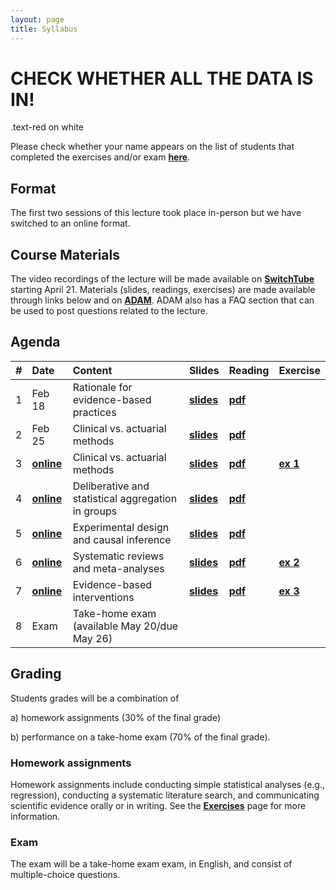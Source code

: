 ```yaml
---
layout: page
title: Syllabus
---
```


# CHECK WHETHER ALL THE DATA IS IN!

<div class="text-red mb-2">
  .text-red on white
</div>

Please check whether your name appears on the list of students that completed the exercises and/or exam <a href="http://matarui.github.io/evidencebaseddm/assets/exercises/studentlist_allexercises.pdf"><b>here</b></a>.


## Format
The first two sessions of this lecture took place in-person but we have switched to an online format.

## Course Materials
The video recordings of the lecture will be made available on  <a href="https://tube.switch.ch/channels/0661df59"><b>SwitchTube</b></a> starting April 21. Materials (slides, readings, exercises) are made available through links below and on <a href="https://adam.unibas.ch/goto_adam_crs_833529.html"><b>ADAM</b></a>. ADAM also has a FAQ section that can be used to post questions related to the lecture. 

## Agenda

| #        | Date           | Content  | Slides  | Reading | Exercise |
| ----- |:------------| :-----| :-----| :-----| :-----|
| 1 | Feb 18 | Rationale for evidence-based practices | <a href="http://matarui.github.io/evidencebaseddm/assets/presentations/EbDM_session1.pdf"><b>slides</b></a> | <a href="http://matarui.github.io/evidencebaseddm/assets/literature/Munafò_2017_Nature_Human_Behaviour.pdf"><b>pdf</b></a>| | 
| 2 | Feb 25 | Clinical vs. actuarial methods | <a href="http://matarui.github.io/evidencebaseddm/assets/presentations/EbDM_session2.pdf"><b>slides</b></a> | <a href="http://matarui.github.io/evidencebaseddm/assets/literature/Dawes_1989_Science.pdf"><b>pdf</b></a>| |
| 3 | <a href="https://tube.switch.ch/channels/0661df59"><b>online</b></a> | Clinical vs. actuarial methods | <a href="http://matarui.github.io/evidencebaseddm/assets/presentations/EbDM_session3.pdf"><b>slides</b></a> |<a href="http://matarui.github.io/evidencebaseddm/assets/literature/Burton_2019_JBDM.pdf"><b>pdf</b></a> |<a href="https://matarui.github.io/evidencebaseddm/menu/projects.html"><b>ex 1</b></a> |
| 4 | <a href="https://tube.switch.ch/channels/0661df59"><b>online</b></a> |  Deliberative and statistical aggregation in groups | <a href="http://matarui.github.io/evidencebaseddm/assets/presentations/EbDM_session4.pdf"><b>slides</b></a> |<a href="http://matarui.github.io/evidencebaseddm/assets/literature/Mannes_2014_JPSP.pdf"><b>pdf |  |
| 5 | <a href="https://tube.switch.ch/channels/0661df59"><b>online</b></a> | Experimental design and causal inference | <a href="http://matarui.github.io/evidencebaseddm/assets/presentations/EbDM_session5.pdf"><b>slides</b></a> | <a href="http://matarui.github.io/evidencebaseddm/assets/literature/Varian_2016_PNAS.pdf"><b>pdf| |
| 6 | <a href="https://tube.switch.ch/channels/0661df59"><b>online</b></a> | Systematic reviews and meta-analyses |<a href="http://matarui.github.io/evidencebaseddm/assets/presentations/EbDM_session6.pdf"><b>slides</b></a> | <a href="http://matarui.github.io/evidencebaseddm/assets/literature/Gurevitch_2018_Nature.pdf"><b>pdf| <a href="https://matarui.github.io/evidencebaseddm/menu/projects.html"><b>ex 2</b></a> |
| 7 | <a href="https://tube.switch.ch/channels/0661df59"><b>online</b></a> | Evidence-based interventions | <a href="http://matarui.github.io/evidencebaseddm/assets/presentations/EbDM_session7.pdf"><b>slides</b></a>|<a href="http://matarui.github.io/evidencebaseddm/assets/literature/Michie_2011_ImplementScience.pdf"><b>pdf |<a href="https://matarui.github.io/evidencebaseddm/menu/projects.html"><b>ex 3</b></a>  |
| 8 | Exam | Take-home exam (available May 20/due May 26) | | | |

## Grading
Students grades will be a combination of 

a) homework assignments (30% of the final grade) 

b) performance on a take-home exam (70% of the final grade).

### Homework assignments
Homework assignments include conducting simple statistical analyses (e.g., regression), conducting a systematic literature search, and communicating scientific evidence orally or in writing. See the <a href="https://matarui.github.io/evidencebaseddm/menu/projects.html"><b>Exercises</b></a> page for more information. 

### Exam
The exam will be a take-home exam exam, in English, and consist of multiple-choice questions.
